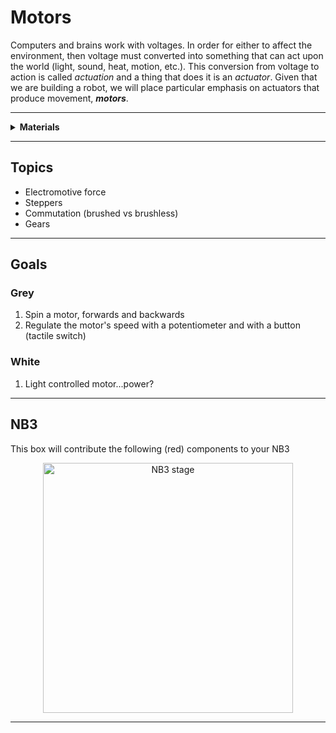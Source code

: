# Motors

Computers and brains work with voltages. In order for either to affect the environment, then voltage must converted into something that can act upon the world (light, sound, heat, motion, etc.). This conversion from voltage to action is called *actuation* and a thing that does it is an *actuator*. Given that we are building a robot, we will place particular emphasis on actuators that produce movement, ***motors***.

----

<details><summary><b>Materials</b></summary><p>

Contents|Level|Description| # |Data|Link|
:-------|:---:|:----------|:-:|:--:|:--:|
DC Brushed Motor|01|6V Brushed DC motor|1|-|[-L-](https://www.amazon.co.uk/Gikfun-1V-6V-Hobby-Arduino-EK1894/dp/B07BHHP2BT)
Servo Mount|01|Mount for servo motor|2|-|[-L-](VK)
Servo Motor|01|FT90R Digital Micro Continuous Rotation Servo|2|-|[-L-](https://www.pololu.com/product/2817)
Servo Wheel|01|Wheels (70x8mm) for servos|2|-|[-L-](https://www.pololu.com/product/4925)
M2.5 bolt (6)|01|6 mm long M2.5 bolt|8|-|[-L-](https://www.accu.co.uk/pozi-pan-head-screws/9255-SPP-M2-5-6-A2)
M2.5 standoff (12/SS)|01|12 mm long socket-to-socket M2.5 standoff|4|-|[-L-](https://uk.farnell.com/wurth-elektronik/970120151/standoff-hex-female-female-12mm/dp/2884528)
DC Gearbox Motor|10|TT Gearbox DC Motor - 200RPM - 3 to 6VDC and wheel|2|-|[-L-](https://www.adafruit.com/product/3777#technical-details)
Motor Mount|10|Mount for TT Gearbox DC Motors - L-Bracket Type with hardware|2|-|[-L-](https://www.adafruit.com/product/3768)

</p></details>

----

## Topics

- Electromotive force
- Steppers
- Commutation (brushed vs brushless)
- Gears

----

## Goals

### Grey

1. Spin a motor, forwards and backwards
2. Regulate the motor's speed with a potentiometer and with a button (tactile switch)

### White

1. Light controlled motor...power?

----

## NB3

This box will contribute the following (red) components to your NB3

<p align="center">
<img src="_data/images/NB3_motors.png" alt="NB3 stage" width="400" height="400">
<p>

----
